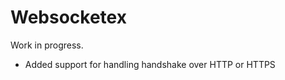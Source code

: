 # Websocketex

Work in progress.

* Added support for handling handshake over HTTP or HTTPS

<!--## Installation

If [available in Hex](https://hex.pm/docs/publish), the package can be installed
by adding `websocketex` to your list of dependencies in `mix.exs`:

```elixir
def deps do
  [
    {:websocketex, "~> 0.1.0"}
  ]
end
```

Documentation can be generated with [ExDoc](https://github.com/elixir-lang/ex_doc)
and published on [HexDocs](https://hexdocs.pm). Once published, the docs can
be found at [https://hexdocs.pm/websocketex](https://hexdocs.pm/websocketex). -->

